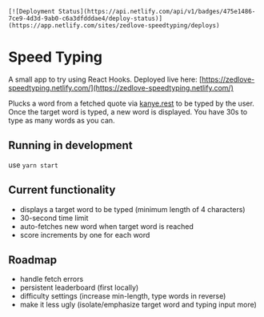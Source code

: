 ```
[![Deployment Status](https://api.netlify.com/api/v1/badges/475e1486-7ce9-4d3d-9ab0-c6a3dfdddae4/deploy-status)](https://app.netlify.com/sites/zedlove-speedtyping/deploys)
```
# Speed Typing

A small app to try using React Hooks. 
Deployed live here: [https://zedlove-speedtyping.netlify.com/](https://zedlove-speedtyping.netlify.com/)

Plucks a word from a fetched quote via [kanye.rest](https://kanye.rest/) to be typed by the user. Once the target word is typed, a new word is displayed. You have 30s to type as many words as you can.


## Running in development
use `yarn start`

## Current functionality
- displays a target word to be typed (minimum length of 4 characters)
- 30-second time limit
- auto-fetches new word when target word is reached
- score increments by one for each word


## Roadmap
- handle fetch errors
- persistent leaderboard (first locally)
- difficulty settings (increase min-length, type words in reverse)
- make it less ugly (isolate/emphasize target word and typing input more)